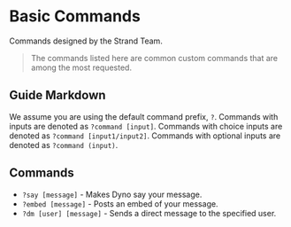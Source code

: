 # Basic Commands
Commands designed by the Strand Team.  

> The commands listed here are common custom commands that are among the most requested.

## Guide Markdown
We assume you are using the default command prefix, `?`. Commands with inputs are denoted as ``?command [input]``. Commands with choice inputs are denoted as ``?command [input1/input2]``. Commands with optional inputs are denoted as ``?command (input)``.

## Commands
* `?say [message]` - Makes Dyno say your message.  
* `?embed [message]` - Posts an embed of your message.  
* `?dm [user] [message]` - Sends a direct message to the specified user.